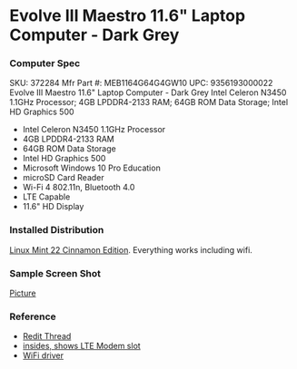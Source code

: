 Evolve III Maestro 11.6" Laptop Computer - Dark Grey
====================================================
### Computer Spec
SKU: 372284
Mfr Part #: MEB1164G64G4GW10
UPC: 9356193000022
Evolve III Maestro 11.6" Laptop Computer - Dark Grey Intel Celeron N3450 1.1GHz Processor; 4GB LPDDR4-2133 RAM; 64GB ROM Data Storage; Intel HD Graphics 500

*    Intel Celeron N3450 1.1GHz Processor
*    4GB LPDDR4-2133 RAM
*    64GB ROM Data Storage
*    Intel HD Graphics 500
*    Microsoft Windows 10 Pro Education
*    microSD Card Reader
*    Wi-Fi 4 802.11n, Bluetooth 4.0
*    LTE Capable
*    11.6" HD Display

### Installed Distribution
[Linux Mint 22 Cinnamon Edition](https://www.linuxmint.com/download.php). Everything works including wifi.

### Sample Screen Shot
[Picture](screenshots/maestro.png)

### Reference
* [Redit Thread](https://www.reddit.com/r/linuxhardware/comments/tk6hdp/evolve_iii_maestro_ebook_116/)
* [insides, shows LTE Modem slot](https://imgur.com/a/ussxg8d)
* [WiFi driver](https://forums.linuxmint.com/viewtopic.php?t=374136)

